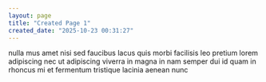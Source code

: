 ```yaml
---
layout: page
title: "Created Page 1"
created_date: "2025-10-23 00:31:27"
---
```


nulla mus amet nisi sed faucibus lacus quis morbi facilisis leo pretium lorem adipiscing nec ut adipiscing viverra in magna in nam semper dui id quam in rhoncus mi et fermentum tristique lacinia aenean nunc 
